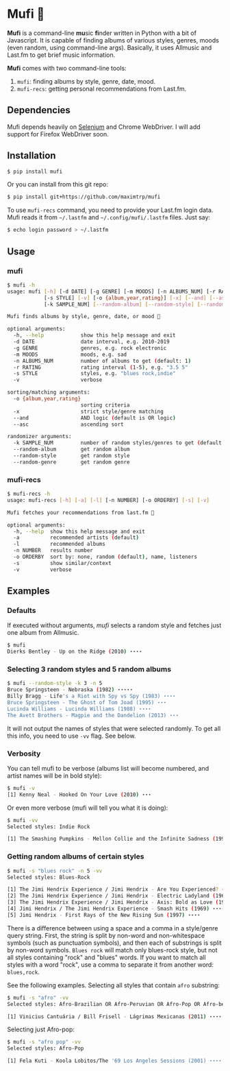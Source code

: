 # Mufi 🐜

**Mufi** is a command-line **mu**sic **fi**nder written in Python with a bit of Javascript. It is capable of finding albums of various styles, genres, moods (even random, using command-line args). Basically, it uses Allmusic and Last.fm to get brief music information.

**Mufi** comes with two command-line tools:

1. `mufi`: finding albums by style, genre, date, mood.
2. `mufi-recs`: getting personal recommendations from Last.fm.

## Dependencies

Mufi depends heavily on [Selenium](https://pypi.org/project/selenium/) and Chrome WebDriver. I will add support for Firefox WebDriver soon.

## Installation

```bash
$ pip install mufi
```

Or you can install from this git repo:

```bash
$ pip install git+https://github.com/maximtrp/mufi
```

To use `mufi-recs` command, you need to provide your Last.fm login data. Mufi reads it from `~/.lastfm` and `~/.config/mufi/.lastfm` files. Just say:

```bash
$ echo login password > ~/.lastfm
```

## Usage

### mufi

```bash
$ mufi -h
usage: mufi [-h] [-d DATE] [-g GENRE] [-m MOODS] [-n ALBUMS_NUM] [-r RATING]
            [-s STYLE] [-v] [-o {album,year,rating}] [-x] [--and] [--asc]
            [-k SAMPLE_NUM] [--random-album] [--random-style] [--random-genre]

Mufi finds albums by style, genre, date, or mood 🐜

optional arguments:
  -h, --help            show this help message and exit
  -d DATE               date interval, e.g. 2010-2019
  -g GENRE              genres, e.g. rock electronic
  -m MOODS              moods, e.g. sad
  -n ALBUMS_NUM         number of albums to get (default: 1)
  -r RATING             rating interval (1-5), e.g. "3.5 5"
  -s STYLE              styles, e.g. "blues rock,indie"
  -v                    verbose

sorting/matching arguments:
  -o {album,year,rating}
                        sorting criteria
  -x                    strict style/genre matching
  --and                 AND logic (default is OR logic)
  --asc                 ascending sort

randomizer arguments:
  -k SAMPLE_NUM         number of random styles/genres to get (default: 1)
  --random-album        get random album
  --random-style        get random style
  --random-genre        get random genre
```

### mufi-recs

```bash
$ mufi-recs -h
usage: mufi-recs [-h] [-a] [-l] [-n NUMBER] [-o ORDERBY] [-s] [-v]

Mufi fetches your recommendations from last.fm 🐜

optional arguments:
  -h, --help  show this help message and exit
  -a          recommended artists (default)
  -l          recommended albums
  -n NUMBER   results number
  -o ORDERBY  sort by: none, random (default), name, listeners
  -s          show similar/context
  -v          verbose
```

## Examples

### Defaults

If executed without arguments, *mufi* selects a random style and fetches just one album from Allmusic.

```bash
$ mufi
Dierks Bentley - Up on the Ridge (2010) ⋆⋆⋆⋆
```

### Selecting 3 random styles and 5 random albums

```bash
$ mufi --random-style -k 3 -n 5
Bruce Springsteen - Nebraska (1982) ⋆⋆⋆⋆⋆
Billy Bragg - Life's a Riot with Spy vs Spy (1983) ⋆⋆⋆⋆
Bruce Springsteen - The Ghost of Tom Joad (1995) ⋆⋆⋆
Lucinda Williams - Lucinda Williams (1988) ⋆⋆⋆⋆
The Avett Brothers - Magpie and the Dandelion (2013) ⋆⋆⋆
```

It will not output the names of styles that were selected randomly. To get all this info, you need to use `-vv` flag. See below.

### Verbosity

You can tell mufi to be verbose (albums list will become numbered, and artist names will be in bold style):

```bash
$ mufi -v
[1] Kenny Neal - Hooked On Your Love (2010) ⋆⋆⋆
```

Or even more verbose (mufi will tell you what it is doing):

```bash
$ mufi -vv
Selected styles: Indie Rock

[1] The Smashing Pumpkins - Mellon Collie and the Infinite Sadness (1995) ⋆⋆⋆⋆
```

### Getting random albums of certain styles

```bash
$ mufi -s "blues rock" -n 5 -vv
Selected styles: Blues-Rock

[1] The Jimi Hendrix Experience / Jimi Hendrix - Are You Experienced? (1967) ⋆⋆⋆⋆⋆
[2] The Jimi Hendrix Experience / Jimi Hendrix - Electric Ladyland (1968) ⋆⋆⋆⋆⋆
[3] The Jimi Hendrix Experience / Jimi Hendrix - Axis: Bold as Love (1967) ⋆⋆⋆⋆⋆
[4] Jimi Hendrix / The Jimi Hendrix Experience - Smash Hits (1969) ⋆⋆⋆⋆
[5] Jimi Hendrix - First Rays of the New Rising Sun (1997) ⋆⋆⋆⋆
```

There is a difference between using a space and a comma in a style/genre query string. First, the string is split by non-word and non-whitespace symbols (such as punctuation symbols), and then each of substrings is split by non-word symbols. `Blues rock` will match only blues-rock style, but not all styles containing "rock" and "blues" words. If you want to match all styles with a word "rock", use a comma to separate it from another word: `blues,rock`.

See the following examples. Selecting all styles that contain `afro` substring:

```bash
$ mufi -s "afro" -vv
Selected styles: Afro-Brazilian OR Afro-Peruvian OR Afro-Pop OR Afro-beat OR Afro-Cuban Jazz OR Afro-Colombian OR Afro-Cuban

[1] Vinicius Cantuária / Bill Frisell - Lágrimas Mexicanas (2011) ⋆⋆⋆⋆
```

Selecting just Afro-pop:

```bash
$ mufi -s "afro pop" -vv
Selected styles: Afro-Pop

[1] Fela Kuti - Koola Lobitos/The '69 Los Angeles Sessions (2001) ⋆⋆⋆⋆
```

